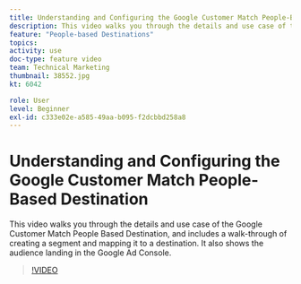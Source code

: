 ```yaml
---
title: Understanding and Configuring the Google Customer Match People-Based Destination
description: This video walks you through the details and use case of the Google Customer Match People Based Destination, and includes a walkthrough of creating a segment and mapping it to a destination. It also shows the audience landing in the Google Ad Console.
feature: "People-based Destinations"
topics: 
activity: use
doc-type: feature video
team: Technical Marketing
thumbnail: 38552.jpg
kt: 6042

role: User
level: Beginner
exl-id: c333e02e-a585-49aa-b095-f2dcbbd258a8
---
```

# Understanding and Configuring the Google Customer Match People-Based Destination

This video walks you through the details and use case of the Google Customer Match People Based Destination, and includes a walk-through of creating a segment and mapping it to a destination. It also shows the audience landing in the Google Ad Console.

>[!VIDEO](https://video.tv.adobe.com/v/38552/?quality=12&learn=on)
